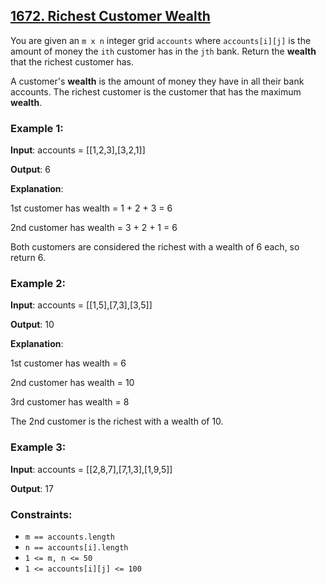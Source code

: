 ## [1672. Richest Customer Wealth](https://leetcode.com/problems/richest-customer-wealth/)

You are given an `m x n` integer grid `accounts` where `accounts[i][j]` is the amount of money the `i​​​​​​​​​​​th​​​​` customer has in the `j​​​​​​​​​​​th​​​​` bank. Return the **wealth** that the richest customer has.

A customer's **wealth** is the amount of money they have in all their bank accounts. The richest customer is the customer that has the maximum **wealth**.


### Example 1:

**Input**: accounts = [[1,2,3],[3,2,1]]

**Output**: 6

**Explanation**:

1st customer has wealth = 1 + 2 + 3 = 6

2nd customer has wealth = 3 + 2 + 1 = 6

Both customers are considered the richest with a wealth of 6 each, so return 6.


### Example 2:

**Input**: accounts = [[1,5],[7,3],[3,5]]

**Output**: 10

**Explanation**:

1st customer has wealth = 6

2nd customer has wealth = 10

3rd customer has wealth = 8

The 2nd customer is the richest with a wealth of 10.


### Example 3:

**Input**: accounts = [[2,8,7],[7,1,3],[1,9,5]]

**Output**: 17


### Constraints:

- `m == accounts.length`
- `n == accounts[i].length`
- `1 <= m, n <= 50`
- `1 <= accounts[i][j] <= 100`